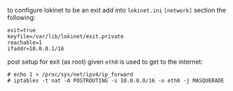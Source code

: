 
to configure lokinet to be an exit add into `lokinet.ini` `[network]` section the following:

    exit=true
    keyfile=/var/lib/lokinet/exit.private
    reachable=1
    ifaddr=10.0.0.1/16

post setup for exit (as root) given `eth0` is used to get to the internet:

    # echo 1 > /proc/sys/net/ipv4/ip_forward
    # iptables -t nat -A POSTROUTING -s 10.0.0.0/16 -o eth0 -j MASQUERADE

